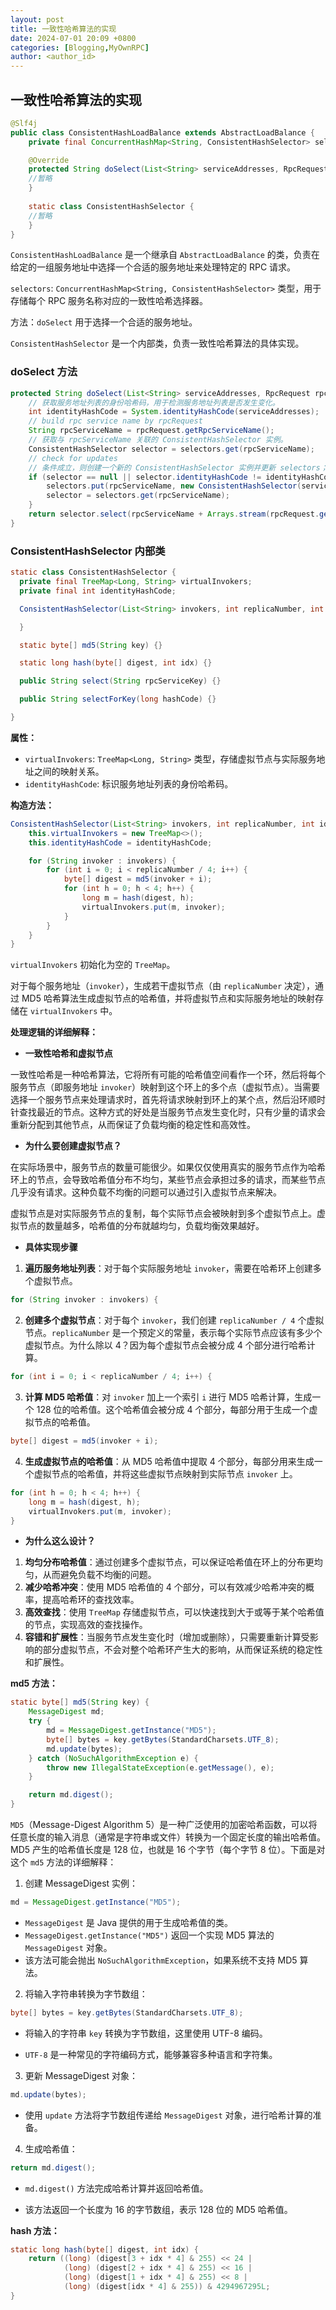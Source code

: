 ```yaml
---
layout: post
title: 一致性哈希算法的实现
date: 2024-07-01 20:09 +0800
categories: [Blogging,MyOwnRPC]
author: <author_id>  
---
```


## 一致性哈希算法的实现

```java
@Slf4j
public class ConsistentHashLoadBalance extends AbstractLoadBalance {
    private final ConcurrentHashMap<String, ConsistentHashSelector> selectors = new ConcurrentHashMap<>();

    @Override
    protected String doSelect(List<String> serviceAddresses, RpcRequest rpcRequest) {
    //暂略
    }
  
    static class ConsistentHashSelector {
    //暂略
    }
}
```

`ConsistentHashLoadBalance` 是一个继承自 `AbstractLoadBalance` 的类，负责在给定的一组服务地址中选择一个合适的服务地址来处理特定的 RPC 请求。

`selectors`: `ConcurrentHashMap<String, ConsistentHashSelector>` 类型，用于存储每个 RPC 服务名称对应的一致性哈希选择器。



方法：`doSelect` 用于选择一个合适的服务地址。

`ConsistentHashSelector` 是一个内部类，负责一致性哈希算法的具体实现。



### doSelect 方法

```java
protected String doSelect(List<String> serviceAddresses, RpcRequest rpcRequest) {
    // 获取服务地址列表的身份哈希码，用于检测服务地址列表是否发生变化。
    int identityHashCode = System.identityHashCode(serviceAddresses);
    // build rpc service name by rpcRequest
    String rpcServiceName = rpcRequest.getRpcServiceName();
    // 获取与 rpcServiceName 关联的 ConsistentHashSelector 实例。
    ConsistentHashSelector selector = selectors.get(rpcServiceName);
    // check for updates
    // 条件成立，则创建一个新的 ConsistentHashSelector 实例并更新 selectors；
    if (selector == null || selector.identityHashCode != identityHashCode) {
        selectors.put(rpcServiceName, new ConsistentHashSelector(serviceAddresses, 160, identityHashCode));
        selector = selectors.get(rpcServiceName);
    }
    return selector.select(rpcServiceName + Arrays.stream(rpcRequest.getParameters()));
}
```



### ConsistentHashSelector 内部类

```java
static class ConsistentHashSelector {
  private final TreeMap<Long, String> virtualInvokers;
  private final int identityHashCode;

  ConsistentHashSelector(List<String> invokers, int replicaNumber, int identityHashCode) {

  }

  static byte[] md5(String key) {}

  static long hash(byte[] digest, int idx) {}

  public String select(String rpcServiceKey) {}

  public String selectForKey(long hashCode) {}

}
```



**属性：**

- `virtualInvokers`: `TreeMap<Long, String>` 类型，存储虚拟节点与实际服务地址之间的映射关系。
- `identityHashCode`: 标识服务地址列表的身份哈希码。



**构造方法：**

```java
ConsistentHashSelector(List<String> invokers, int replicaNumber, int identityHashCode) {
    this.virtualInvokers = new TreeMap<>();
    this.identityHashCode = identityHashCode;

    for (String invoker : invokers) {
        for (int i = 0; i < replicaNumber / 4; i++) {
            byte[] digest = md5(invoker + i);
            for (int h = 0; h < 4; h++) {
                long m = hash(digest, h);
                virtualInvokers.put(m, invoker);
            }
        }
    }
}
```



`virtualInvokers` 初始化为空的 `TreeMap`。

对于每个服务地址（`invoker`），生成若干虚拟节点（由 `replicaNumber` 决定），通过 MD5 哈希算法生成虚拟节点的哈希值，并将虚拟节点和实际服务地址的映射存储在 `virtualInvokers` 中。



**处理逻辑的详细解释：**

- **一致性哈希和虚拟节点**

一致性哈希是一种哈希算法，它将所有可能的哈希值空间看作一个环，然后将每个服务节点（即服务地址 `invoker`）映射到这个环上的多个点（虚拟节点）。当需要选择一个服务节点来处理请求时，首先将请求映射到环上的某个点，然后沿环顺时针查找最近的节点。这种方式的好处是当服务节点发生变化时，只有少量的请求会重新分配到其他节点，从而保证了负载均衡的稳定性和高效性。

- **为什么要创建虚拟节点？**

在实际场景中，服务节点的数量可能很少。如果仅仅使用真实的服务节点作为哈希环上的节点，会导致哈希值分布不均匀，某些节点会承担过多的请求，而某些节点几乎没有请求。这种负载不均衡的问题可以通过引入虚拟节点来解决。

虚拟节点是对实际服务节点的复制，每个实际节点会被映射到多个虚拟节点上。虚拟节点的数量越多，哈希值的分布就越均匀，负载均衡效果越好。

- **具体实现步骤**

1. **遍历服务地址列表**：对于每个实际服务地址 `invoker`，需要在哈希环上创建多个虚拟节点。

```java
for (String invoker : invokers) {
```

2. **创建多个虚拟节点**：对于每个 `invoker`，我们创建 `replicaNumber / 4` 个虚拟节点。`replicaNumber` 是一个预定义的常量，表示每个实际节点应该有多少个虚拟节点。为什么除以 4？因为每个虚拟节点会被分成 4 个部分进行哈希计算。

```java
for (int i = 0; i < replicaNumber / 4; i++) {
```
3. **计算 MD5 哈希值**：对 `invoker` 加上一个索引 `i` 进行 MD5 哈希计算，生成一个 128 位的哈希值。这个哈希值会被分成 4 个部分，每部分用于生成一个虚拟节点的哈希值。

```java
byte[] digest = md5(invoker + i);
```

4. **生成虚拟节点的哈希值**：从 MD5 哈希值中提取 4 个部分，每部分用来生成一个虚拟节点的哈希值，并将这些虚拟节点映射到实际节点 `invoker` 上。

```java
for (int h = 0; h < 4; h++) {
    long m = hash(digest, h);
    virtualInvokers.put(m, invoker);
}
```

- **为什么这么设计？**

1. **均匀分布哈希值**：通过创建多个虚拟节点，可以保证哈希值在环上的分布更均匀，从而避免负载不均衡的问题。
2. **减少哈希冲突**：使用 MD5 哈希值的 4 个部分，可以有效减少哈希冲突的概率，提高哈希环的查找效率。
3. **高效查找**：使用 `TreeMap` 存储虚拟节点，可以快速找到大于或等于某个哈希值的节点，实现高效的查找操作。
4. **容错和扩展性**：当服务节点发生变化时（增加或删除），只需要重新计算受影响的部分虚拟节点，不会对整个哈希环产生大的影响，从而保证系统的稳定性和扩展性。



**md5 方法：**

```java
static byte[] md5(String key) {
    MessageDigest md;
    try {
        md = MessageDigest.getInstance("MD5");
        byte[] bytes = key.getBytes(StandardCharsets.UTF_8);
        md.update(bytes);
    } catch (NoSuchAlgorithmException e) {
        throw new IllegalStateException(e.getMessage(), e);
    }

    return md.digest();
}
```

`MD5`（Message-Digest Algorithm 5）是一种广泛使用的加密哈希函数，可以将任意长度的输入消息（通常是字符串或文件）转换为一个固定长度的输出哈希值。MD5 产生的哈希值长度是 128 位，也就是 16 个字节（每个字节 8 位）。下面是对这个 `md5` 方法的详细解释：

1. 创建 MessageDigest 实例：

```java
md = MessageDigest.getInstance("MD5");
```

- `MessageDigest` 是 Java 提供的用于生成哈希值的类。
- `MessageDigest.getInstance("MD5")` 返回一个实现 MD5 算法的 `MessageDigest` 对象。
- 该方法可能会抛出 `NoSuchAlgorithmException`，如果系统不支持 MD5 算法。

2. 将输入字符串转换为字节数组：

```java
byte[] bytes = key.getBytes(StandardCharsets.UTF_8);
```

- 将输入的字符串 `key` 转换为字节数组，这里使用 UTF-8 编码。

- `UTF-8` 是一种常见的字符编码方式，能够兼容多种语言和字符集。

3. 更新 MessageDigest 对象：

```java
md.update(bytes);
```

- 使用 `update` 方法将字节数组传递给 `MessageDigest` 对象，进行哈希计算的准备。

4. 生成哈希值：

```java
return md.digest();
```

- `md.digest()` 方法完成哈希计算并返回哈希值。

- 该方法返回一个长度为 16 的字节数组，表示 128 位的 MD5 哈希值。



**hash 方法：**

```java
static long hash(byte[] digest, int idx) {
    return ((long) (digest[3 + idx * 4] & 255) << 24 |
            (long) (digest[2 + idx * 4] & 255) << 16 |
            (long) (digest[1 + idx * 4] & 255) << 8 |
            (long) (digest[idx * 4] & 255)) & 4294967295L;
}
```




